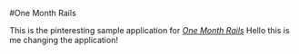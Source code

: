 #One Month Rails

This is the pinteresting sample application for
[*One Month Rails*](http://onemonthrails.com)
Hello this is me changing the application!